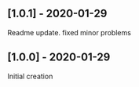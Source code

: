 ## [1.0.1] - 2020-01-29
Readme update. fixed minor problems

## [1.0.0] - 2020-01-29
Initial creation
